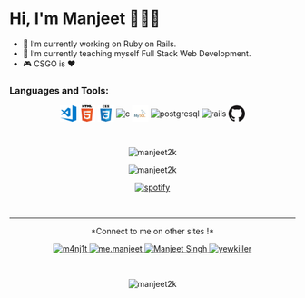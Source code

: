 # Hi, I'm Manjeet 👋:man_technologist:

- 🔭  I’m currently working on Ruby on Rails.
- 🌱  I’m currently teaching myself Full Stack Web Development.
- :video_game:  CSGO is :heart:

### Languages and Tools:
<p align="center">
  <img align="center" alt="Visual Studio Code" width="29px" src="https://raw.githubusercontent.com/github/explore/80688e429a7d4ef2fca1e82350fe8e3517d3494d/topics/visual-studio-code/visual-studio-code.png" />
  <img align="center" alt="HTML5" width="29px" src="https://raw.githubusercontent.com/github/explore/80688e429a7d4ef2fca1e82350fe8e3517d3494d/topics/html/html.png" />
  <img align="center" alt="CSS3" width="29px" src="https://raw.githubusercontent.com/github/explore/80688e429a7d4ef2fca1e82350fe8e3517d3494d/topics/css/css.png" />
  <img align="center" alt="c" src="https://devicons.github.io/devicon/devicon.git/icons/c/c-original.svg" width="29px" />
  <img align="center" alt="MySQL" width="29px" src="https://raw.githubusercontent.com/github/explore/80688e429a7d4ef2fca1e82350fe8e3517d3494d/topics/mysql/mysql.png" />
  <img align="center" alt="postgresql" src="https://devicons.github.io/devicon/devicon.git/icons/postgresql/postgresql-original-wordmark.svg" width="29px" /> 
  <img align="center" alt="rails" src="https://devicons.github.io/devicon/devicon.git/icons/rails/rails-original-wordmark.svg"  width="29px" /> 
  <img align="center" alt="GitHub" width="29px" src="https://raw.githubusercontent.com/github/explore/78df643247d429f6cc873026c0622819ad797942/topics/github/github.png" />
</p>

<br/>

<p align="center"> 
  <img src="https://github-readme-stats.vercel.app/api/top-langs/?username=manjeet2k&layout=compact&hide=html" alt="manjeet2k" />
</p>
<p align="center">
  <img src="https://github-readme-stats.vercel.app/api?username=manjeet2k&show_icons=true" alt="manjeet2k" />
</p>

<p align="center">
  <a target="_blank" href="https://spotify-github-profile.vercel.app/api/view?uid=21kjrorsk352ibi23pbhjcbaa&redirect=true)">
    <img alt="spotify" width="235px" src="https://spotify-github-profile.vercel.app/api/view?uid=21kjrorsk352ibi23pbhjcbaa&cover_image=false" />
  </a>
</p>

<br/>

<hr/>

<p align="center">*Connect to me on other sites !*</p>

<p align="center">
  <a href="https://fb.com/m4nj1t" target="blank">
    <img  src="https://cdn.jsdelivr.net/npm/simple-icons@3.0.1/icons/facebook.svg" alt="m4nj1t"  width="30px" />
  </a>
  <a href="https://instagram.com/me.manjeet" target="blank">
    <img  src="https://cdn.jsdelivr.net/npm/simple-icons@3.0.1/icons/instagram.svg" alt="me.manjeet"  width="30px" />
  </a>
  <a href="https://www.linkedin.com/in/manjeet-singh-4967931a4/" target="blank">
    <img  src="https://cdn.jsdelivr.net/npm/simple-icons@3.0.1/icons/linkedin.svg" alt="Manjeet Singh"  width="30px" />
  </a>
  <a href="https://steamcommunity.com/id/yewkiller/" target="blank">
   <img src="https://cdn.jsdelivr.net/npm/simple-icons@3.0.1/icons/steam.svg" alt="yewkiller"  width="30px" />
  </a>
</p>

<br/>

<p align="center"> <img src="https://komarev.com/ghpvc/?username=manjeet2k" alt="manjeet2k" /> </p>

